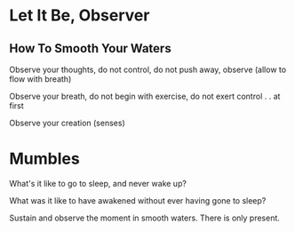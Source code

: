 # Let It Be, Observer
## How To Smooth Your Waters

Observe your thoughts,
do not control,
do not push away,
observe
(allow to flow with breath)

Observe your breath, 
do not begin with exercise,
do not exert control . . at first

Observe your creation (senses)


# Mumbles
What's it like to go to sleep,
and never wake up?

What was it like to have awakened
without ever having gone to sleep?

Sustain and observe the moment in smooth waters. There is only present.
